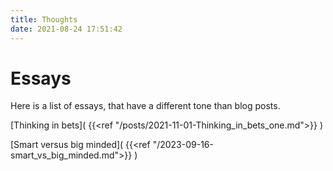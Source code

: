 ```yaml
---
title: Thoughts
date: 2021-08-24 17:51:42
---
```


# Essays

Here is a list of essays, that have a different tone than blog posts.

[Thinking in bets]( {{<ref "/posts/2021-11-01-Thinking_in_bets_one.md">}} )

[Smart versus big minded]( {{<ref "/2023-09-16-smart_vs_big_minded.md">}} )
